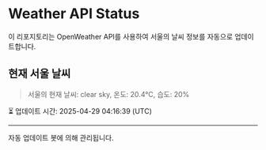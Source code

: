 
# Weather API Status

이 리포지토리는 OpenWeather API를 사용하여 서울의 날씨 정보를 자동으로 업데이트합니다.

## 현재 서울 날씨
> 서울의 현재 날씨: clear sky, 온도: 20.4°C, 습도: 20%

⏳ 업데이트 시간: 2025-04-29 04:16:39 (UTC)

---
자동 업데이트 봇에 의해 관리됩니다.
